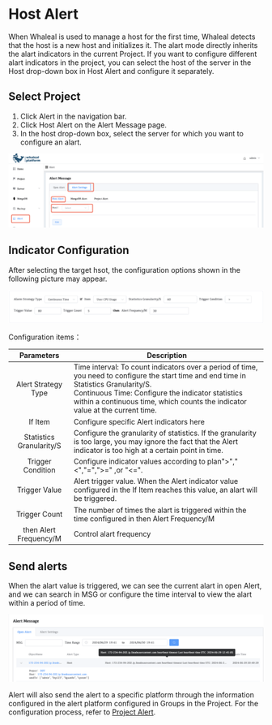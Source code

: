 # Host Alert

When Whaleal is used to manage a host for the first time, Whaleal detects that the host is a new host and initializes it. The alart mode directly inherits the alart indicators in the current Project. If you want to configure different alart indicators in the project, you can select the host of the server in the Host drop-down box in Host Alert and configure it separately.

## Select Project

1. Click Alert in the navigation bar.
2. Click Host Alert on the Alert Message page.
3. In the host drop-down box, select the server for which you want to configure an alart.

![hostAlert](../images/09-Alert/hostAlert.png)

## Indicator Configuration

After selecting the target hsot, the configuration options shown in the following picture may appear.

![hsotAlertConfig](../images/09-Alert/hsotAlertConfig.png)

Configuration items：



|        Parameters        | Description                                                  |
| :----------------------: | ------------------------------------------------------------ |
|   Alert Strategy Type    | Time interval: To count indicators over a period of time, you need to configure the start time and end time in Statistics Granularity/S.<br/> Continuous Time: Configure the indicator statistics within a continuous time, which counts the indicator value at the current time. |
|         If Item          | Configure specific Alert indicators here                     |
| Statistics Granularity/S | Configure the granularity of statistics. If the granularity is too large, you may ignore the fact that the Alert indicator is too high at a certain point in time. |
|    Trigger Condition     | Configure indicator values according to plan">","<","=",">=" ,or "<=". |
|      Trigger Value       | Alert trigger value. When the Alert indicator value configured in the If Item reaches this value, an alart will be triggered. |
|      Trigger Count       | The number of times the alart is triggered within the time configured in then Alert Frequency/M |
|  then Alert Frequency/M  | Control alart frequency                                      |



## Send alerts

When the alart value is triggered, we can see the current alart in open Alert, and we can search in MSG or configure the time interval to view the alart within a period of time.

![Alertapp](../images/09-Alert/Alertapp.png)

Alert will also send the alert to a specific platform through the information configured in the alert platform configured in Groups in the Project. For the configuration process, refer to [Project Alert](./03-ProjectAlert.md).